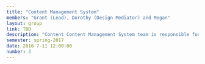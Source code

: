 ```yaml
---
title: "Content Management System"
members: "Grant (Lead), Dorothy (Design Mediator) and Megan"
layout: group
link: TBD
description: "Content Content Management System team is responsible for the final technical architecture that users will interact with, via the CMS.  They’ll also work closely on items that require more advanced database or dynamic functionality, including JavaScript.  This team will ultimately define the content structure and types in the CMS, building out HTML templates, CSS (SASS) and JavaScript that has been technically tested and takes performance and accessibility into account.  The CMS team will work closely with the content/UX team to ensure appropriate content types are developed and that those content types are intuitive for CMS users to input content.  They’ll also work closely with the visual design team, taking completed design patterns and integrating them into the final templates via HTML, CSS and JavaScript.  The CMS team will ultimately tie everything together for the public release."
semester: spring-2017
date: 2016-7-11 12:00:00
number: 3
---
```

